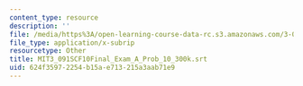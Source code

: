 ```yaml
---
content_type: resource
description: ''
file: /media/https%3A/open-learning-course-data-rc.s3.amazonaws.com/3-091sc-introduction-to-solid-state-chemistry-fall-2010/624f35972254b15ae713215a3aab71e9_MIT3_091SCF10Final_Exam_A_Prob_10_300k.srt
file_type: application/x-subrip
resourcetype: Other
title: MIT3_091SCF10Final_Exam_A_Prob_10_300k.srt
uid: 624f3597-2254-b15a-e713-215a3aab71e9
---
```

